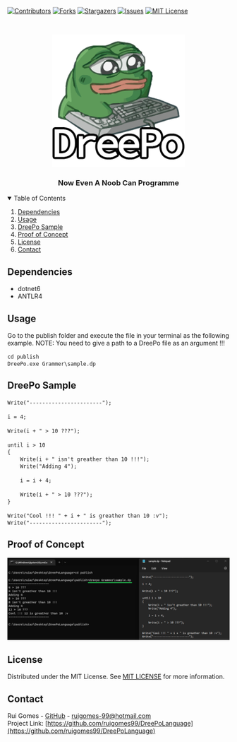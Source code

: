 [![Contributors][contributors-shield]][contributors-url]
[![Forks][forks-shield]][forks-url]
[![Stargazers][stars-shield]][stars-url]
[![Issues][issues-shield]][issues-url]
[![MIT License][license-shield]][license-url]


<!-- PROJECT LOGO -->
<br />
<p align="center">
  <a href="https://github.com/ruigomes99/DreePoLanguage">
    <img src="images/DreePoLogo.png" alt="Logo" width="300" height="300">
  </a>

  <h3 align="center">Now Even A Noob Can Programme</h3>
</p>


<!-- TABLE OF CONTENTS -->
<details open="open">
  <summary>Table of Contents</summary>
  <ol>
    <li><a href="#dependencies">Dependencies</a></li>
    <li><a href="#usage">Usage</a></li>
    <li><a href="#dreepo-sample">DreePo Sample</a></li>
    <li><a href="#proof-of-concept">Proof of Concept</a></li>
    <li><a href="#license">License</a></li>
    <li><a href="#contact">Contact</a></li>
  </ol>
</details>


## Dependencies
- dotnet6
- ANTLR4


## Usage
Go to the publish folder and execute the file in your terminal as the following example.
NOTE: You need to give a path to a DreePo file as an argument !!!
```shell
cd publish
DreePo.exe Grammer\sample.dp
```

## DreePo Sample

```shell
Write("-----------------------");

i = 4;

Write(i + " > 10 ???");

until i > 10
{
    Write(i + " isn't greather than 10 !!!");
    Write("Adding 4");

    i = i + 4;

    Write(i + " > 10 ???");
}

Write("Cool !!! " + i + " is greather than 10 :v");
Write("-----------------------");
```


## Proof of Concept
<p align="center">
  <a href="https://github.com/ruigomes99/DreePoLanguage">
    <img src="images/PoF.png" alt="Proof of Concept">
  </a>
</p>


## License

Distributed under the MIT License. See [MIT LICENSE](https://choosealicense.com/licenses/mit/) for more information.


## Contact

Rui Gomes -  [GitHub](https://github.com/ruigomes99) - ruigomes-99@hotmail.com
<br />Project Link: [https://github.com/ruigomes99/DreePoLanguage](https://github.com/ruigomes99/DreePoLanguage)


<!-- MARKDOWN LINKS & IMAGES -->
<!-- https://www.markdownguide.org/basic-syntax/#reference-style-links -->
[contributors-shield]: https://img.shields.io/github/contributors/ruigomes99/DreePoLanguage.svg?style=for-the-badge
[contributors-url]: https://github.com/ruigomes99/DreePoLanguage/graphs/contributors
[forks-shield]: https://img.shields.io/github/forks/ruigomes99/DreePoLanguage.svg?style=for-the-badge
[forks-url]: https://github.com/ruigomes99/DreePoLanguage/network/members
[stars-shield]: https://img.shields.io/github/stars/ruigomes99/DreePoLanguage.svg?style=for-the-badge
[stars-url]: https://github.com/ruigomes99/DreePoLanguage/stargazers
[issues-shield]: https://img.shields.io/github/issues/ruigomes99/DreePoLanguage.svg?style=for-the-badge
[issues-url]: https://github.com/ruigomes99/DreePoLanguage/issues
[license-shield]: https://img.shields.io/github/license/ruigomes99/DreePoLanguage.svg?style=for-the-badge
[license-url]: https://github.com/ruigomes99/DreePoLanguage/blob/main/LICENSE
